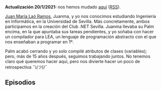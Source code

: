 **Actualización 20/1/2021:** nos hemos mudado
[aquí](https://www.ivoox.com/podcast-aporreando-teclados_sq_f11142253_1.html)
([RSS](https://www.ivoox.com/podcast-aporreando-teclados_fg_f11142253_filtro_1.xml)).

[Juan María Laó Ramos](https://twitter.com/juanlao), Juanma, y yo nos conocimos estudiando Ingeniería en Informática, en la Universidad de Sevilla. 
Más concretamente, ambos participamos en la creación del Club .NET Sevilla. 
Juanma llevaba su Palm encima, en la que apuntaba sus tareas pendientes, 
y yo soñaba con hacer un compilador para LEA, un lenguaje de programación abstracto con el que nos enseñaban a programar en 1º.

Palm acabó cerrando y yo solo compilé atributos de clases (variables); 
pero, más de 15 años después, seguimos trabajando juntos. 
No tenemos claro qué queremos hacer aquí, pero nos divierte hacer un poco de retrospectiva ¯\\_(ツ)_/¯

## Episodios

<div id="episodes"></div>
